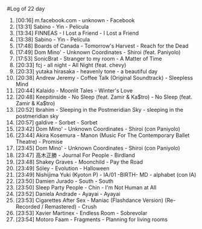 #Log of 22 day

1. [00:16] m.facebook.com - unknown - Facebook
1. [13:31] Sabino - Yin - Película
1. [13:34] FINNEAS - I Lost a Friend - I Lost a Friend
1. [13:38] Sabino - Yin - Película
1. [17:48] Boards of Canada - Tomorrow's Harvest - Reach for the Dead
1. [17:49] Dom Mino' - Unknown Coordinates - Shiroi (feat. Paniyolo)
1. [17:53] SonicBrat - Stranger to my room - A Matter of Time
1. [20:33] fcj - all night - All Night (feat. chevy)
1. [20:33] yutaka hirasaka - heavenly tone - a beautiful day
1. [20:38] Andrew Jeremy - Coffee Talk (Original Soundtrack) - Sleepless Mind
1. [20:44] Kalaido - Moonlit Tales - Winter's Love
1. [20:48] Keepitinside - No Sleep (feat. Zamir & Ka$tro) - No Sleep (feat. Zamir & Ka$tro)
1. [20:52] Ibrahim - Sleeping in the Postmeridian Sky - sleeping in the postmeridian sky
1. [20:57] galdive - Sorbet - Sorbet
1. [23:42] Dom Mino' - Unknown Coordinates - Shiroi (con Paniyolo)
1. [23:44] Akira Kosemura - Manon (Music For The Contemporary Ballet Theatre) - Promise
1. [23:45] Dom Mino' - Unknown Coordinates - Shiroi (con Paniyolo)
1. [23:47] 高木正勝 - Journal For People - Birdland
1. [23:48] Shakey Graves - Moonchild - Pay the Road
1. [23:49] Sóley - Evolution - Halloween
1. [23:49] Nishijima Yuki (Kyoton P) - IA/01 -BIRTH- MD - alphabet (con IA)
1. [23:50] Damien Jurado - South - South
1. [23:50] Sleep Party People - Chin - I'm Not Human at All
1. [23:52] Daniela Andrade - Ayayai - Ayayai
1. [23:53] Cigarettes After Sex - Maniac (Flashdance Version) (Re-Recorded / Remastered) - Crush
1. [23:53] Xavier Martinex - Endless Room - Sobrevolar
1. [23:54] Motoro Faam - Fragments - Planning for living rooms
